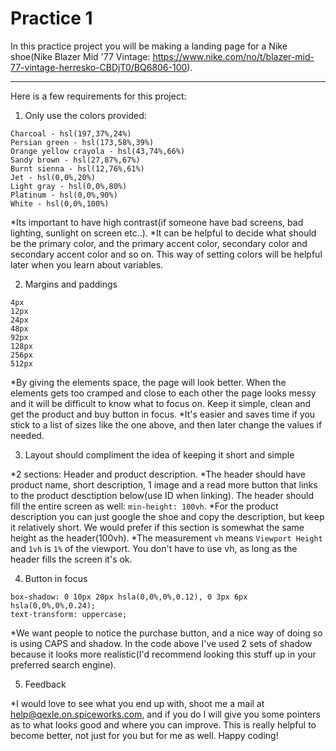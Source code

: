 # Practice 1

In this practice project you will be making a landing page for a Nike shoe(Nike Blazer Mid '77 Vintage: https://www.nike.com/no/t/blazer-mid-77-vintage-herresko-CBDjT0/BQ6806-100).

<hr />

Here is a few requirements for this project:

1. Only use the colors provided:

```
Charcoal - hsl(197,37%,24%)
Persian green - hsl(173,58%,39%)
Orange yellow crayola - hsl(43,74%,66%)
Sandy brown - hsl(27,87%,67%)
Burnt sienna - hsl(12,76%,61%)
Jet - hsl(0,0%,20%)
Light gray - hsl(0,0%,80%)
Platinum - hsl(0,0%,90%)
White - hsl(0,0%,100%)
```

*Its important to have high contrast(if someone have bad screens, bad lighting, sunlight on screen etc..).
*It can be helpful to decide what should be the primary color, and the primary accent color, secondary color and secondary accent color and so on. This way of setting colors will be helpful later when you learn about variables.

2. Margins and paddings

```
4px
12px
24px
48px
92px
128px
256px
512px
```

*By giving the elements space, the page will look better. When the elements gets too cramped and close to each other the page looks messy and it will be difficult to know what to focus on. Keep it simple, clean and get the product and buy button in focus.
*It's easier and saves time if you stick to a list of sizes like the one above, and then later change the values if needed.

3. Layout should compliment the idea of keeping it short and simple

*2 sections: Header and product description.
*The header should have product name, short description, 1 image and a read more button that links to the product desctiption below(use ID when linking). The header should fill the entire screen as well: `min-height: 100vh`.
*For the product description you can just google the shoe and copy the description, but keep it relatively short. We would prefer if this section is somewhat the same height as the header(100vh).
*The measurement `vh` means `Viewport Height` and `1vh` is `1%` of the viewport. You don't have to use vh, as long as the header fills the screen it's ok.

4. Button in focus

```
box-shadow: 0 10px 20px hsla(0,0%,0%,0.12), 0 3px 6px hsla(0,0%,0%,0.24);
text-transform: uppercase;
```

*We want people to notice the purchase button, and a nice way of doing so is using CAPS and shadow. In the code above I've used 2 sets of shadow because it looks more realistic(I'd recommend looking this stuff up in your preferred search engine).

5. Feedback

*I would love to see what you end up with, shoot me a mail at help@qexle.on.spiceworks.com, and if you do I will give you some pointers as to what looks good and where you can improve. This is really helpful to become better, not just for you but for me as well. Happy coding!